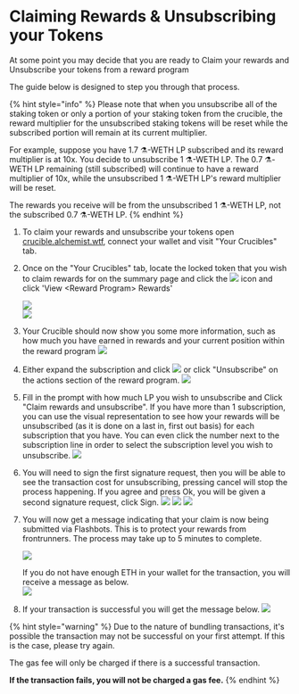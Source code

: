 # Claiming Rewards & Unsubscribing your Tokens

At some point you may decide that you are ready to Claim your rewards and Unsubscribe your tokens from a reward program

The guide below is designed to step you through that process.

{% hint style="info" %}
Please note that when you unsubscribe all of the staking token or only a portion of your staking token from the crucible, the reward multiplier for the unsubscribed staking tokens will be reset while the subscribed portion will remain at its current multiplier. 

For example, suppose you have 1.7 ⚗️-WETH LP subscribed and its reward multiplier is at 10x. You decide to unsubscribe 1 ⚗️-WETH LP. The 0.7 ⚗️-WETH LP remaining \(still subscribed\) will continue to have a reward multiplier of 10x, while the unsubscribed 1 ⚗️-WETH LP's reward multiplier will be reset. 

The rewards you receive will be from the unsubscribed 1 ⚗️-WETH LP, not the subscribed 0.7 ⚗️-WETH LP.
{% endhint %}

1. To claim your rewards and unsubscribe your tokens open [crucible.alchemist.wtf](https://crucible.alchemist.wtf/), connect your wallet and visit "Your Crucibles" tab. 
2. Once on the "Your Crucibles" tab, locate the locked token that you wish to claim rewards for on the summary page and click the ![](../.gitbook/assets/screenshot-2021-08-03-at-19.38.37.png) icon and click 'View &lt;Reward Program&gt; Rewards'  


   ![](../.gitbook/assets/screenshot-2021-08-03-at-19.38.12.png)  
   ![](../.gitbook/assets/screenshot-2021-08-03-at-19.39.25.png)   

3. Your Crucible should now show you some more information, such as how much you have earned in rewards and your current position within the reward program  ![](../.gitbook/assets/screenshot-2021-08-03-at-20.24.26.png)  
4. Either expand the subscription and click ![](../.gitbook/assets/screenshot-2021-08-03-at-20.25.08.png) or click "Unsubscribe" on the actions section of the reward program. ![](../.gitbook/assets/screenshot-2021-08-03-at-20.25.44.png)  
5. Fill in the prompt with how much LP you wish to unsubscribe and Click "Claim rewards and unsubscribe".  If you have more than 1 subscription, you can use the visual representation to see how your rewards will be unsubscribed \(as it is done on a last in, first out basis\) for each subscription that you have.  You can even click the number next to the subscription line in order to select the subscription level you wish to unsubscribe. ![](../.gitbook/assets/screenshot-2021-08-03-at-20.26.08.png)  
6. You will need to sign the first signature request, then you will be able to see the transaction cost for unsubscribing, pressing cancel will stop the process happening. If you agree and press Ok, you will be given a second signature request, click Sign. ![](../.gitbook/assets/screenshot-2021-08-03-at-20.27.23.png)  ![](../.gitbook/assets/screenshot-2021-08-03-at-20.28.55.png)  ![](../.gitbook/assets/screenshot-2021-08-03-at-20.32.35.png)  
7. You will now get a message indicating that your claim is now being submitted via Flashbots. This is to protect your rewards from frontrunners. The process may take up to 5 minutes to complete.

   ![](../.gitbook/assets/screenshot-2021-08-03-at-20.32.39.png)  
  
   If you do not have enough ETH in your wallet for the transaction, you will receive a message as below.  
   ![](../.gitbook/assets/screenshot-2021-08-03-at-20.35.09.png)  

8. If your transaction is successful you will get the message below. ![](../.gitbook/assets/screenshot-2021-08-03-at-20.33.25.png)

{% hint style="warning" %}
Due to the nature of bundling transactions, it's possible the transaction may not be successful on your first attempt. If this is the case, please try again. 

The gas fee will only be charged if there is a successful transaction.

**If the transaction fails, you will not be charged a gas fee.**
{% endhint %}

